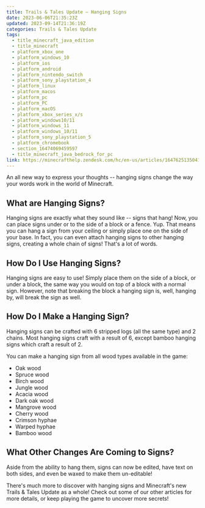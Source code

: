 ```yaml
---
title: Trails & Tales Update – Hanging Signs
date: 2023-06-06T21:35:23Z
updated: 2023-09-14T21:36:19Z
categories: Trails & Tales Update
tags:
  - title_minecraft_java_edition
  - title_minecraft
  - platform_xbox_one
  - platform_windows_10
  - platform_ios
  - platform_android
  - platform_nintendo_switch
  - platform_sony_playstation_4
  - platform_linux
  - platform_macos
  - platform_pc
  - platform_PC
  - platform_macOS
  - platform_xbox_series_x/s
  - platform_windows10/11
  - platform_windows_11
  - platform_windows_10/11
  - platform_sony_playstation_5
  - platform_chromebook
  - section_16474069459597
  - title_minecraft_java_bedrock_for_pc
link: https://minecrafthelp.zendesk.com/hc/en-us/articles/16476251350413-Trails-Tales-Update-Hanging-Signs
---
```


An all new way to express your thoughts -- hanging signs change the way your words work in the world of Minecraft.

## What are Hanging Signs?

Hanging signs are exactly what they sound like -- signs that hang! Now, you can place signs under or to the side of a block or a fence. Yup. That means you can hang a sign from your ceiling or simply place one on the side of your base. In fact, you can even attach hanging signs to other hanging signs, creating a whole chain of signs! That's a lot of words.

## How Do I Use Hanging Signs?

Hanging signs are easy to use! Simply place them on the side of a block, or under a block, the same way you would on top of a block with a normal sign. However, note that breaking the block a hanging sign is, well, hanging by, will break the sign as well.

## How Do I Make a Hanging Sign?

Hanging signs can be crafted with 6 stripped logs (all the same type) and 2 chains. Most hanging signs craft with a result of 6, except bamboo hanging signs which craft a result of 2.​

You can make a hanging sign from all wood types available in the game:​

-   Oak wood​
-   Spruce wood​
-   Birch wood​
-   Jungle wood​
-   Acacia wood​
-   Dark oak wood​
-   Mangrove wood​
-   Cherry wood​
-   Crimson hyphae​
-   Warped hyphae​
-   Bamboo wood

## What Other Changes Are Coming to Signs?

Aside from the ability to hang them, signs can now be edited, have text on both sides, and even be waxed to make them un-editable!

There's much more to discover with hanging signs and Minecraft's new Trails & Tales Update as a whole! Check out some of our other articles for more details, or keep playing the game to uncover more secrets!
